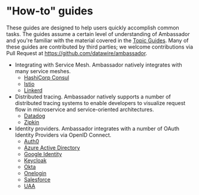 # "How-to" guides

These guides are designed to help users quickly accomplish common tasks. The guides assume a certain level of understanding of Ambassador and you're familiar with the material covered in the [Topic Guides](/docs/topics). Many of these guides are contributed by third parties; we welcome contributions via Pull Request at https://github.com/datawire/ambassador.

* Integrating with Service Mesh. Ambassador natively integrates with many service meshes.
  * [HashiCorp Consul](consul)
  * [Istio](with-istio)
  * [Linkerd](linkerd2)
* Distributed tracing. Ambassador natively supports a number of distributed tracing systems to enable developers to visualize request flow in microservice and service-oriented architectures.
  * [Datadog](tracing-datadog)
  * [Zipkin](tracing-zipkin)
* Identity providers. Ambassador integrates with a number of OAuth Identity Providers via OpenID Connect.
  * [Auth0](idp-support/auth0)
  * [Azure Active Directory](idp-support/azure)
  * [Google Identity](idp-support/google)
  * [Keycloak](idp-support/keycloak)
  * [Okta](idp-support/okta)
  * [Onelogin](idp-support/onelogin)
  * [Salesforce](idp-support/salesforce)
  * [UAA](idp-support/uaa)